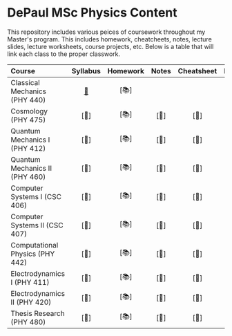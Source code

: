 # DePaul MSc Physics Content

This repository includes various peices of coursework throughout my Master's program. This includes homework, cheatcheets, notes, lecture slides, lecture worksheets, course projects, etc. Below is a table that will link each class to the proper classwork. 

| Course                               | Syllabus |           Homework                            |  Notes  |    Cheatsheet    |                           Project                            |
| :----------------------------------------------------------- | :-------------: |:----------------------------------------------------------: | :-----: | :--------------: | :----------------------------------------------------------: |
| Classical Mechanics   (PHY 440) | [:page_facing_up:](https://github.com/timothypholmes/depaul-msc-phy/blob/main/phy-440/syllabus/syl440a19.pdf)   | [:books:]|  | | [:floppy_disk:](https://github.com/timothypholmes/depaul-msc-phy/tree/main/phy-440/projects) |
| Cosmology             (PHY 475) | [:page_facing_up:]   | [:books:]| [:memo:] | [:page_with_curl:]| [:floppy_disk:] |
| Quantum Mechanics I   (PHY 412) | [:page_facing_up:]   | [:books:]| [:memo:] | [:page_with_curl:]| [:floppy_disk:] |
| Quantum Mechanics II  (PHY 460) | [:page_facing_up:]   | [:books:]| [:memo:] | [:page_with_curl:]| [:floppy_disk:] |
| Computer Systems I    (CSC 406) | [:page_facing_up:]   | [:books:]| [:memo:] | [:page_with_curl:]| [:floppy_disk:] |
| Computer Systems II   (CSC 407) | [:page_facing_up:]   | [:books:]| [:memo:] | [:page_with_curl:]| [:floppy_disk:] |
| Computational Physics (PHY 442) | [:page_facing_up:]   | [:books:]| [:memo:] | [:page_with_curl:]| [:floppy_disk:] |
| Electrodynamics I     (PHY 411) | [:page_facing_up:]   | [:books:]| [:memo:] | [:page_with_curl:]| [:floppy_disk:] |
| Electrodynamics II    (PHY 420) | [:page_facing_up:]   | [:books:]| [:memo:] | [:page_with_curl:]| [:floppy_disk:] |
| Thesis Research       (PHY 480) | [:page_facing_up:]   | [:books:]| [:memo:] | [:page_with_curl:]| [:floppy_disk:] |

